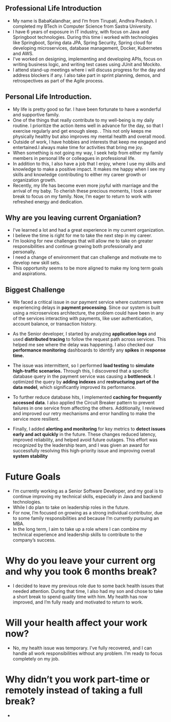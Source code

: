 ## Professional Life Introduction

- My name is BabaKalandhar, and I’m from Tirupati, Andhra Pradesh. I completed my BTech in Computer Science from Sastra
  University.
- I have 6 years of exposure in IT industry, with focus on Java and Springboot technologies. During this time i worked
  with technologies like Springboot, Spring data JPA, Spring Security, Spring cloud for developing microservices, database management, Docker, Kubernetes and AWS.
- I’ve worked on designing, implementing and developing APIs, focus on writing business logic, and writing test cases
  using JUnit and Mockito.
- I attend stand-up meetings where i will discuss progress for the day and address blockers if any. I also take part in
  sprint planning, demos, and retrospectives as part of the Agile process.

## Personal Life Introduction.

- My life is pretty good so far. I have been fortunate to have a wonderful and supportive family.
- One of the things that really contribute to my well-being is my daily routine. I prioritize the action items well in
  advance for the day, so that I exercise regularly and get enough sleep. . This not only keeps me physically healthy
  but also improves my mental health and overall mood.
- Outside of work, I have hobbies and interests that keep me engaged and entertained.I always make time for activities
  that bring me joy.
- When something is not going my way, I seek help from either my family members in personal life or colleagues in
  professional life.
- In addition to this, I also have a job that I enjoy, where I use my skills and knowledge to make a positive impact. It
  makes me happy when I see my skills and knowledge contributing to either my career growth or organization growth.
- Recently, my life has become even more joyful with marriage and the arrival of my baby. To cherish these precious
  moments, I took a career break to focus on my family. Now, I’m eager to return to work with refreshed energy and
  dedication.

## Why are you leaving current Organiation?

- I’ve learned a lot and had a great experience in my current organization.
- I believe the time is right for me to take the next step in my career.
- I’m looking for new challenges that will allow me to take on greater responsibilities and continue growing both
  professionally and personally.
- I need a change of environment that can challenge and motivate me to develop new skill sets.
- This opportunity seems to be more aligned to make my long term goals and aspirations.

## Biggest Challenge

- We faced a critical issue in our payment service where customers were experiencing delays in **payment processing**. Since our system is built using a microservices architecture, the problem could have been in any of the services interacting with payments, like user authentication, account balance, or transaction history.

- As the Senior developer, I started by analyzing **application logs** and used **distributed tracing** to follow the request path across services. This helped me see where the delay was happening. I also checked our **performance monitoring** dashboards to identify any **spikes** in **response time.**

- The issue was intermittent, so I performed **load testing** to **simulate high-traffic scenarios.** Through this, I discovered that a specific database query in the payment service was causing a **bottleneck**. I optimized the query by **adding indexes** and **restructuring part of the data model**, which significantly improved its performance.

- To further reduce database hits, I implemented **caching for frequently accessed data**. I also applied the Circuit Breaker pattern to prevent failures in one service from affecting the others. Additionally, I reviewed and improved our retry mechanisms and error handling to make the service more resilient.

- Finally, I added **alerting and monitoring** for key metrics to **detect issues early and act quickly** in the future. These changes reduced latency, improved reliability, and helped avoid future outages. This effort was recognized by the leadership team, and I was given an award for successfully resolving this high-priority issue and improving overall **system stability**

# Future Goals

- I’m currently working as a Senior Software Developer, and my goal is to continue improving my technical skills,
  especially in Java and backend technologies.
- While I do plan to take on leadership roles in the future.
- For now, I’m focused on growing as a strong individual contributor, due to some family responsibilities and because
  I’m currently pursuing an MBA.
- In the long term, I aim to take up a role where I can combine my technical experience and leadership skills to
  contribute to the company’s success.

# Why do you leave your current org and why you took 6 months break?

- I decided to leave my previous role due to some back health issues that needed attention. During that time, I also had my son and chose to take a short break to spend quality time with him. My health has now improved, and I’m fully ready and motivated to return to work.

# Will your health affect your work now?
- No, my health issue was temporary. I’ve fully recovered, and I can handle all work responsibilities without any problem. I’m ready to focus completely on my job.

# Why didn’t you work part-time or remotely instead of taking a full break?
- 
